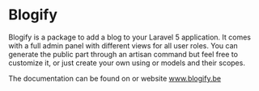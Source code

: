 # Blogify

Blogify is a package to add a blog to your Laravel 5 application. It comes with a full admin panel with different views for all user roles.
You can generate the public part through an artisan command but feel free to customize it, or just create your own using or models and their scopes.

The documentation can be found on or website <a href="http://www.blogify.io" title="Blogify.io">www.blogify.be</a>